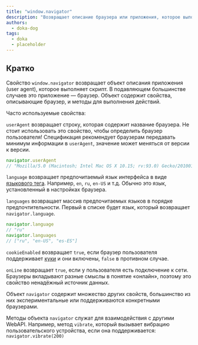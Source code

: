 ```yaml
---
title: "window.navigator"
description: "Возвращает описание браузера или приложения, которое выполняет скрипт."
authors:
  - doka-dog
tags:
  - doka
  - placeholder
---
```


## Кратко

Свойство `window.navigator` возвращает объект описания приложения (user agent), которое выполняет скрипт. В подавляющем большинстве случаев это приложение — браузер. Объект содержит свойства, описывающие браузер, и методы для выполнения действий.

Часто используемые свойства:

`userAgent` возвращает строку, которая содержит название браузера. Не стоит использовать это свойство, чтобы определить браузер пользователя! Спецификация рекомендует браузерам передавать минимум информации в `userAgent`, значение может меняться от версии к версии.

```js
navigator.userAgent
// "Mozilla/5.0 (Macintosh; Intel Mac OS X 10.15; rv:93.0) Gecko/20100101 Firefox/93.0"
```

`language` возвращает предпочитаемый язык интерфейса в виде [языкового тега](https://tools.ietf.org/rfc/bcp/bcp47.txt). Например, `en`, `ru`, `en-US` и т.д. Обычно это язык, установленный в настройках браузера.

`languages` возвращает массив предпочитаемых языков в порядке предпочтительности. Первый в списке будет язык, который возвращает `navigator.language`.

```js
navigator.language
// "ru"
navigator.languages
// ["ru", "en-US", "es-ES"]
```

`cookieEnabled` возвращает `true`, если браузер пользователя поддерживает [куки](/js/cookie) и они включены, `false` в противном случае.

`onLine` возвращает `true`, если у пользователя есть подключение к сети. Браузеры вкладывают разные смыслы в понятие «онлайн», поэтому это свойство ненадёжный источник данных.

Объект `navigator` содержит множество других свойств, большинство из них экспериментальные или поддерживаются конкретными браузерами.

Методы объекта `navigator` служат для взаимодействия с другими WebAPI. Например, метод `vibrate`, который вызывает вибрацию пользовательского устройства, если она поддерживается: `navigator.vibrate(200)`
